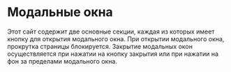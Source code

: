 # Модальные окна

Этот сайт содержит две основные секции, каждая из которых имеет кнопку для открытия модального окна. 
При открытии модального окна, прокрутка страницы блокируется. 
Закрытие модальных окон осуществляется при нажатии на кнопку закрытия или при нажатии на фон за пределами модального окна. 

